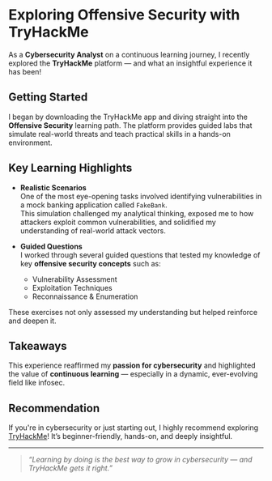 # Exploring Offensive Security with TryHackMe 

As a **Cybersecurity Analyst** on a continuous learning journey, I recently explored the **TryHackMe** platform — and what an insightful experience it has been!

##  Getting Started

I began by downloading the TryHackMe app and diving straight into the **Offensive Security** learning path. The platform provides guided labs that simulate real-world threats and teach practical skills in a hands-on environment.

##  Key Learning Highlights

- **Realistic Scenarios**  
  One of the most eye-opening tasks involved identifying vulnerabilities in a mock banking application called `FakeBank`.  
  This simulation challenged my analytical thinking, exposed me to how attackers exploit common vulnerabilities, and solidified my understanding of real-world attack vectors.

- **Guided Questions**  
  I worked through several guided questions that tested my knowledge of key **offensive security concepts** such as:
  - Vulnerability Assessment
  - Exploitation Techniques
  - Reconnaissance & Enumeration

These exercises not only assessed my understanding but helped reinforce and deepen it.

##  Takeaways

This experience reaffirmed my **passion for cybersecurity** and highlighted the value of **continuous learning** — especially in a dynamic, ever-evolving field like infosec.

##  Recommendation

If you're in cybersecurity or just starting out, I highly recommend exploring [TryHackMe](https://tryhackme.com)! It’s beginner-friendly, hands-on, and deeply insightful.

---

> _“Learning by doing is the best way to grow in cybersecurity — and TryHackMe gets it right.”_
